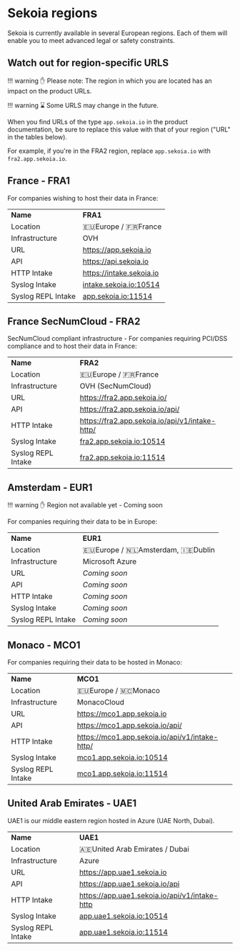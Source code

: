# Sekoia regions

Sekoia is currently available in several European regions. Each of them will enable you to meet advanced legal or safety constraints.

## Watch out for region-specific URLS

!!! warning
    ✋ Please note: The region in which you are located has an impact on the product URLs.

!!! warning
    ⌛ Some URLS may change in the future.

When you find URLs of the type <code>app.sekoia.io</code> in the product documentation, be sure to replace this value with that of your region ("URL" in the tables below).

For example, if you're in the FRA2 region, replace <code>app.sekoia.io</code> with <code>fra2.app.sekoia.io</code>. 

## France - FRA1

For companies wishing to host their data in France: 

<table style="width:100%">
    <tbody>
        <tr>
            <td><strong>Name</strong></td>
            <td><strong>FRA1</strong></td>
        </tr>
        <tr>
            <td>Location</td>
            <td>🇪🇺Europe / 🇫🇷France</td>
        </tr>
        <tr>
            <td>Infrastructure</td>
            <td>OVH</td>
        </tr>
        <tr>
            <td>URL</td>
            <td><a href="https://app.sekoia.io">https://app.sekoia.io</a></td>
        </tr>
        <tr>
            <td>API</td>
            <td><a href="https://api.sekoia.io">https://api.sekoia.io</a></td>
        </tr>
        <tr>
            <td>HTTP Intake</td>
            <td><a href="https://intake.sekoia.io/">https://intake.sekoia.io</a></td>
        </tr>
        <tr>
            <td>Syslog Intake</td>
            <td><a href="intake.sekoia.io:10514">intake.sekoia.io:10514</a></td>
        </tr>
        <tr>
            <td>Syslog REPL Intake</td>
            <td><a href="app.sekoia.io:11514">app.sekoia.io:11514</a></td>
        </tr>
    </tbody>
</table>

## France SecNumCloud - FRA2

SecNumCloud compliant infrastructure - For companies requiring PCI/DSS compliance and to host their data in France: 

<table style="width:100%">
    <tbody>
        <tr>
            <td><strong>Name</strong></td>
            <td><strong>FRA2</strong></td>
        </tr>
        <tr>
            <td>Location</td>
            <td>🇪🇺Europe / 🇫🇷France</td>
        </tr>
        <tr>
            <td>Infrastructure</td>
            <td>OVH (SecNumCloud)</td>
        </tr>
        <tr>
            <td>URL</td>
            <td><a href="https://fra2.app.sekoia.io/">https://fra2.app.sekoia.io/</a></td>
        </tr>
        <tr>
            <td>API</td>
            <td><a href="https://fra2.app.sekoia.io/api/">https://fra2.app.sekoia.io/api/</a></td>
        </tr>
        <tr>
            <td>HTTP Intake</td>
            <td><a href="https://fra2.app.sekoia.io/api/v1/intake-http/">https://fra2.app.sekoia.io/api/v1/intake-http/</a></td>
        </tr>
        <tr>
            <td>Syslog Intake</td>
            <td><a href="fra2.app.sekoia.io:10514">fra2.app.sekoia.io:10514</a></td>
        </tr>
        <tr>
            <td>Syslog REPL Intake</td>
            <td><a href="fra2.app.sekoia.io:11514">fra2.app.sekoia.io:11514</a></td>
        </tr>
    </tbody>
</table>

## Amsterdam - EUR1

!!! warning
    ✋ Region not available yet - Coming soon

For companies requiring their data to be in Europe: 

<table style="width:100%">
    <tbody>
        <tr>
            <td><strong>Name</strong></td>
            <td><strong>EUR1</strong></td>
        </tr>
        <tr>
            <td>Location</td>
            <td>🇪🇺Europe / 🇳🇱Amsterdam, 🇮🇪Dublin</td>
        </tr>
        <tr>
            <td>Infrastructure</td>
            <td>Microsoft Azure</td>
        </tr>
        <tr>
            <td>URL</td>
            <td> <i>Coming soon</i></td>
        </tr>
        <tr>
            <td>API</td>
            <td> <i>Coming soon</i></td>
        </tr>
        <tr>
            <td>HTTP Intake</td>
            <td> <i>Coming soon</i></td>
        </tr>
        <tr>
            <td>Syslog Intake</td>
            <td> <i>Coming soon</i></td>
        </tr>
        <tr>
            <td>Syslog REPL Intake</td>
            <td> <i>Coming soon</i></td>
        </tr>
    </tbody>
</table>

## Monaco - MCO1

For companies requiring their data to be hosted in Monaco: 

<table style="width:100%">
    <tbody>
        <tr>
            <td><strong>Name</strong></td>
            <td><strong>MCO1</strong></td>
        </tr>
        <tr>
            <td>Location</td>
            <td>🇪🇺Europe / 🇲🇨Monaco</td>
        </tr>
        <tr>
            <td>Infrastructure</td>
            <td>MonacoCloud</td>
        </tr>
        <tr>
            <td>URL</td>
            <td><a href="https://mco1.app.sekoia.io">https://mco1.app.sekoia.io</a></td>
        </tr>
        <tr>
            <td>API</td>
            <td><a href="https://mco1.app.sekoia.io/api/">https://mco1.app.sekoia.io/api/</a></td>
        </tr>
        <tr>
            <td>HTTP Intake</td>
            <td><a href="https://mco1.app.sekoia.io/api/v1/intake-http/">https://mco1.app.sekoia.io/api/v1/intake-http/</a></td>
        </tr>
        <tr>
            <td>Syslog Intake</td>
            <td><a href="mco1.app.sekoia.io:10514">mco1.app.sekoia.io:10514</a></td>
        </tr>
        <tr>
            <td>Syslog REPL Intake</td>
            <td><a href="mco1.app.sekoia.io:11514">mco1.app.sekoia.io:11514</a></td>
        </tr>
    </tbody>
</table>

## United Arab Emirates - UAE1

UAE1 is our middle eastern region hosted in Azure (UAE North, Dubai). 

<table style="width:100%">
    <tbody>
        <tr>
            <td><strong>Name</strong></td>
            <td><strong>UAE1</strong></td>
        </tr>
        <tr>
            <td>Location</td>
            <td>🇦🇪United Arab Emirates / Dubai</td>
        </tr>
        <tr>
            <td>Infrastructure</td>
            <td>Azure</td>
        </tr>
        <tr>
            <td>URL</td>
            <td><a href="https://app.uae1.sekoia.io">https://app.uae1.sekoia.io</a></td>
        </tr>
        <tr>
            <td>API</td>
            <td><a href="https://app.uae1.sekoia.io/api">https://app.uae1.sekoia.io/api</a></td>
        </tr>
        <tr>
            <td>HTTP Intake</td>
            <td><a href="https://app.uae1.sekoia.io/api/v1/intake-http">https://app.uae1.sekoia.io/api/v1/intake-http</a></td>
        </tr>
        <tr>
            <td>Syslog Intake</td>
            <td><a href="app.uae1.sekoia.io:10514">app.uae1.sekoia.io:10514</a></td>
        </tr>
        <tr>
            <td>Syslog REPL Intake</td>
            <td><a href="app.uae1.sekoia.io:11514">app.uae1.sekoia.io:11514</a></td>
        </tr>
    </tbody>
</table>

